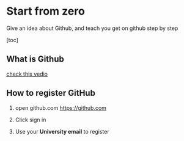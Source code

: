# Start from zero
Give an idea about Github, and teach you get on github step by step

[toc]

## What is Github
[check this vedio](https://youtu.be/w3jLJU7DT5E)

## How to register GitHub
1. open github.com
https://github.com

2. Click sign in

3. Use your **University email** to register


